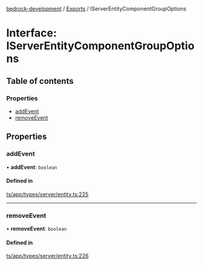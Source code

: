[bedrock-development](../README.md) / [Exports](../modules.md) / IServerEntityComponentGroupOptions

# Interface: IServerEntityComponentGroupOptions

## Table of contents

### Properties

- [addEvent](IServerEntityComponentGroupOptions.md#addevent)
- [removeEvent](IServerEntityComponentGroupOptions.md#removeevent)

## Properties

### addEvent

• **addEvent**: `boolean`

#### Defined in

[ts/app/types/server/entity.ts:225](https://github.com/DauntlessStudio/Bedrock-Developments/blob/c7d1542/ts/app/types/server/entity.ts#L225)

___

### removeEvent

• **removeEvent**: `boolean`

#### Defined in

[ts/app/types/server/entity.ts:226](https://github.com/DauntlessStudio/Bedrock-Developments/blob/c7d1542/ts/app/types/server/entity.ts#L226)

